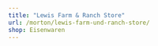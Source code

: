 ```yaml
---
title: "Lewis Farm & Ranch Store"
url: /morton/lewis-farm-und-ranch-store/
shop: Eisenwaren
---
```

